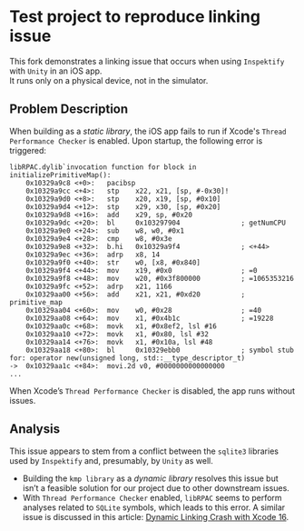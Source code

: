 # Test project to reproduce linking issue

This fork demonstrates a linking issue that occurs when using `Inspektify` with `Unity` in an iOS app.  
It runs only on a physical device, not in the simulator.

## Problem Description

When building as a _static library_, the iOS app fails to run if Xcode's `Thread Performance Checker` is enabled. Upon startup, the following error is triggered:
```
libRPAC.dylib`invocation function for block in initializePrimitiveMap():
    0x10329a9c8 <+0>:   pacibsp 
    0x10329a9cc <+4>:   stp    x22, x21, [sp, #-0x30]!
    0x10329a9d0 <+8>:   stp    x20, x19, [sp, #0x10]
    0x10329a9d4 <+12>:  stp    x29, x30, [sp, #0x20]
    0x10329a9d8 <+16>:  add    x29, sp, #0x20
    0x10329a9dc <+20>:  bl     0x103297904               ; getNumCPU
    0x10329a9e0 <+24>:  sub    w8, w0, #0x1
    0x10329a9e4 <+28>:  cmp    w8, #0x3e
    0x10329a9e8 <+32>:  b.hi   0x10329a9f4               ; <+44>
    0x10329a9ec <+36>:  adrp   x8, 14
    0x10329a9f0 <+40>:  str    w0, [x8, #0x840]
    0x10329a9f4 <+44>:  mov    x19, #0x0                 ; =0 
    0x10329a9f8 <+48>:  mov    w20, #0x3f800000          ; =1065353216 
    0x10329a9fc <+52>:  adrp   x21, 1166
    0x10329aa00 <+56>:  add    x21, x21, #0xd20          ; primitive_map
    0x10329aa04 <+60>:  mov    w0, #0x28                 ; =40 
    0x10329aa08 <+64>:  mov    x1, #0x4b1c               ; =19228 
    0x10329aa0c <+68>:  movk   x1, #0x8ef2, lsl #16
    0x10329aa10 <+72>:  movk   x1, #0x80, lsl #32
    0x10329aa14 <+76>:  movk   x1, #0x10a, lsl #48
    0x10329aa18 <+80>:  bl     0x10329ebb0               ; symbol stub for: operator new(unsigned long, std::__type_descriptor_t)
->  0x10329aa1c <+84>:  movi.2d v0, #0000000000000000
...
```

When Xcode’s `Thread Performance Checker` is disabled, the app runs without issues.

## Analysis

This issue appears to stem from a conflict between the `sqlite3` libraries used by `Inspektify` and, presumably, by `Unity` as well.

- Building the `kmp library` as a _dynamic library_ resolves this issue but isn’t a feasible solution for our project due to other downstream issues.
- With `Thread Performance Checker` enabled, `libRPAC` seems to perform analyses related to `SQLite` symbols, which leads to this error. A similar issue is discussed in this article: [Dynamic Linking Crash with Xcode 16](https://www.nutrient.io/blog/dynamic-linking-crash-xcode-16/).
